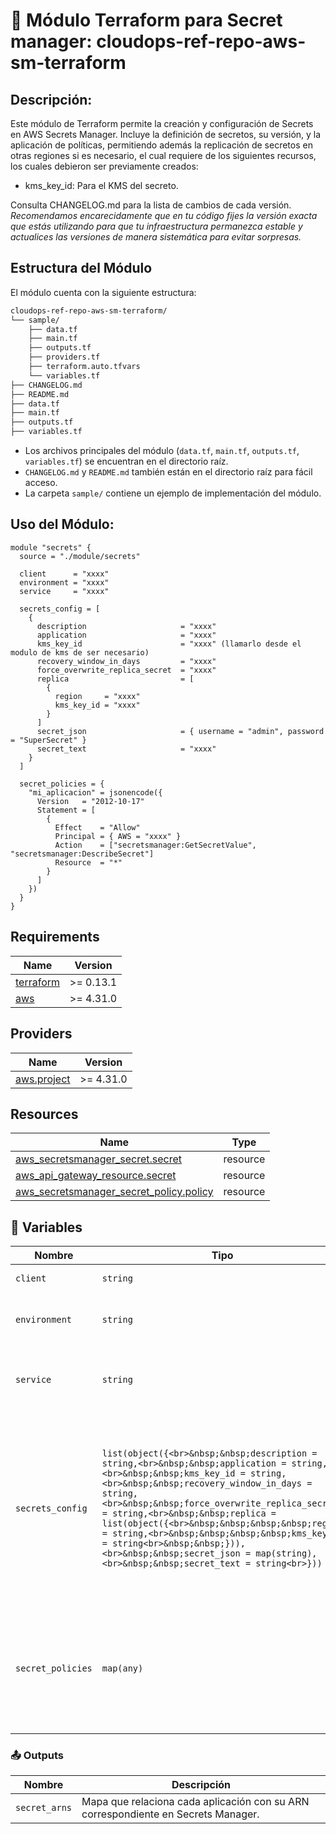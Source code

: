 
# **🚀 Módulo Terraform para Secret manager: cloudops-ref-repo-aws-sm-terraform**

## Descripción:

Este módulo de Terraform permite la creación y configuración de Secrets en AWS Secrets Manager. Incluye la definición de secretos, su versión, y la aplicación de políticas, permitiendo además la replicación de secretos en otras regiones si es necesario, el cual requiere de los siguientes recursos, los cuales debieron ser previamente creados:

- kms_key_id: Para el KMS del secreto.

Consulta CHANGELOG.md para la lista de cambios de cada versión. *Recomendamos encarecidamente que en tu código fijes la versión exacta que estás utilizando para que tu infraestructura permanezca estable y actualices las versiones de manera sistemática para evitar sorpresas.*

## Estructura del Módulo

El módulo cuenta con la siguiente estructura:

```bash
cloudops-ref-repo-aws-sm-terraform/
└── sample/
    ├── data.tf
    ├── main.tf
    ├── outputs.tf
    ├── providers.tf
    ├── terraform.auto.tfvars
    └── variables.tf
├── CHANGELOG.md
├── README.md
├── data.tf
├── main.tf
├── outputs.tf
├── variables.tf
```

- Los archivos principales del módulo (`data.tf`, `main.tf`, `outputs.tf`, `variables.tf`) se encuentran en el directorio raíz.
- `CHANGELOG.md` y `README.md` también están en el directorio raíz para fácil acceso.
- La carpeta `sample/` contiene un ejemplo de implementación del módulo.


## Uso del Módulo:

```hcl
module "secrets" {
  source = "./module/secrets"

  client      = "xxxx"
  environment = "xxxx"
  service     = "xxxx"

  secrets_config = [
    {
      description                     = "xxxx"
      application                     = "xxxx"
      kms_key_id                      = "xxxx" (llamarlo desde el modulo de kms de ser necesario)
      recovery_window_in_days         = "xxxx"
      force_overwrite_replica_secret  = "xxxx"
      replica                         = [
        {
          region     = "xxxx"
          kms_key_id = "xxxx"
        }
      ]
      secret_json                     = { username = "admin", password = "SuperSecret" }
      secret_text                     = "xxxx"
    }
  ]

  secret_policies = {
    "mi_aplicacion" = jsonencode({
      Version   = "2012-10-17"
      Statement = [
        {
          Effect    = "Allow"
          Principal = { AWS = "xxxx" }
          Action    = ["secretsmanager:GetSecretValue", "secretsmanager:DescribeSecret"]
          Resource  = "*"
        }
      ]
    })
  }
}
```
## Requirements

| Name | Version |
|------|---------|
| <a name="requirement_terraform"></a> [terraform](#requirement\_terraform) | >= 0.13.1 |
| <a name="requirement_aws"></a> [aws](#requirement\_aws) | >= 4.31.0 |

## Providers

| Name | Version |
|------|---------|
| <a name="provider_aws.project"></a> [aws.project](#provider\_aws) | >= 4.31.0 |

## Resources

| Name | Type |
|------|------|
| [aws_secretsmanager_secret.secret](https://registry.terraform.io/providers/hashicorp/aws/3.28.0/docs/resources/secretsmanager_secret) | resource |
| [aws_api_gateway_resource.secret](https://registry.terraform.io/providers/hashicorp/aws/latest/docs/resources/secretsmanager_secret_version) | resource |
| [aws_secretsmanager_secret_policy.policy](https://registry.terraform.io/providers/hashicorp/aws/3.28.0/docs/resources/secretsmanager_secret_policy) | resource |



## 📌 Variables

| Nombre                               | Tipo                                                                                                                           | Descripción                                               | Predeterminado | Obligatorio |
|-------------------------------------|--------------------------------------------------------------------------------------------------------------------------------|-----------------------------------------------------------|----------------|-------------|
| `client`                            | `string`                                                                                                                       | Identificador del cliente.                                |                | Sí          |
| `environment`                       | `string`                                                                                                                       | Entorno de despliegue (por ejemplo, `dev`, `staging`, `prod`). |                | Sí          |
| `service`                           | `string`                                                                                                                       | Nombre del servicio o aplicación que utilizará el secreto. |                | Sí          |
| `secrets_config`                    | `list(object({<br>&nbsp;&nbsp;description = string,<br>&nbsp;&nbsp;application = string,<br>&nbsp;&nbsp;kms_key_id = string,<br>&nbsp;&nbsp;recovery_window_in_days = string,<br>&nbsp;&nbsp;force_overwrite_replica_secret = string,<br>&nbsp;&nbsp;replica = list(object({<br>&nbsp;&nbsp;&nbsp;&nbsp;region = string,<br>&nbsp;&nbsp;&nbsp;&nbsp;kms_key_id = string<br>&nbsp;&nbsp;})),<br>&nbsp;&nbsp;secret_json = map(string),<br>&nbsp;&nbsp;secret_text = string<br>}))` | Lista de configuraciones para cada secreto en Secrets Manager. Cada objeto permite definir la descripción, cifrado, replicación y el contenido del secreto (en formato JSON o texto). |                | Sí          |
| `secret_policies`                   | `map(any)`                                                                                                                     | Mapa de políticas dinámicas para los secretos. Permite asignar una política personalizada a cada secreto basado en su `application`. |                | Sí          |


### 📤 Outputs
| Nombre         | Descripción                                         |
|----------------|-----------------------------------------------------|
| `secret_arns`  | Mapa que relaciona cada aplicación con su ARN correspondiente en Secrets Manager. |




